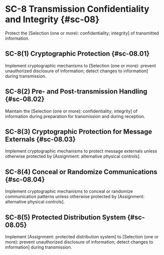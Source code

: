 # SC-8 Transmission Confidentiality and Integrity {#sc-08}

Protect the [Selection (one or more): confidentiality; integrity] of transmitted information.

## SC-8(1) Cryptographic Protection {#sc-08.01}

Implement cryptographic mechanisms to [Selection (one or more): prevent unauthorized disclosure of information; detect changes to information] during transmission.

## SC-8(2) Pre- and Post-transmission Handling {#sc-08.02}

Maintain the [Selection (one or more): confidentiality; integrity] of information during preparation for transmission and during reception.

## SC-8(3) Cryptographic Protection for Message Externals {#sc-08.03}

Implement cryptographic mechanisms to protect message externals unless otherwise protected by [Assignment: alternative physical controls].

## SC-8(4) Conceal or Randomize Communications {#sc-08.04}

Implement cryptographic mechanisms to conceal or randomize communication patterns unless otherwise protected by [Assignment: alternative physical controls].

## SC-8(5) Protected Distribution System {#sc-08.05}

Implement [Assignment: protected distribution system] to [Selection (one or more): prevent unauthorized disclosure of information; detect changes to information] during transmission.

